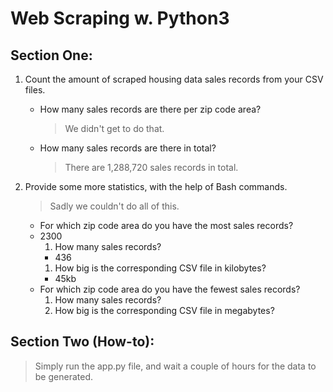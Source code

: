 # Web Scraping w. Python3

## Section One:
1. Count the amount of scraped housing data sales records from your CSV files.
   - How many sales records are there per zip code area?
   
     > We didn't get to do that.
   - How many sales records are there in total?
     
     > There are 1,288,720 sales records in total.
2. Provide some more statistics, with the help of Bash commands.

   > Sadly we couldn't do all of this.
   - For which zip code area do you have the most sales records?
   - 2300
     1. How many sales records?
     - 436
     1. How big is the corresponding CSV file in kilobytes?
     - 45kb
   - For which zip code area do you have the fewest sales records?
     1. How many sales records?
     1. How big is the corresponding CSV file in megabytes?

## Section Two (How-to):
> Simply run the app.py file, and wait a couple of hours for the data to be generated.
